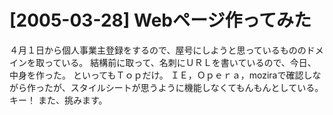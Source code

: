 # [2005-03-28] Webページ作ってみた


４月１日から個人事業主登録をするので、屋号にしようと思っているもののドメインを取っている。
結構前に取って、名刺にＵＲＬを書いているので、今日、中身を作った。
といってもＴｏｐだけ。
ＩＥ，Ｏｐｅｒａ，moziraで確認しながら作ったが、スタイルシートが思うように機能しなくてもんもんとしている。キー！
また、挑みます。
